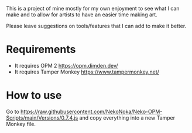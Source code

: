 This is a project of mine mostly for my own enjoyment to see what I can make and to allow for artists to have an easier time making art.

Please leave suggestions on tools/features that I can add to make it better.

# Requirements

* It requires OPM 2 https://opm.dimden.dev/
* It requires Tamper Monkey https://www.tampermonkey.net/

# How to use

Go to https://raw.githubusercontent.com/NekoNoka/Neko-OPM-Scripts/main/Versions/0.7.4.js and copy everything into a new Tamper Monkey file.
